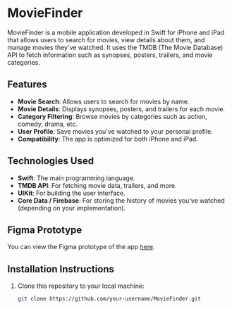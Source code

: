 # MovieFinder

MovieFinder is a mobile application developed in Swift for iPhone and iPad that allows users to search for movies, view details about them, and manage movies they've watched. It uses the TMDB (The Movie Database) API to fetch information such as synopses, posters, trailers, and movie categories.

## Features

- **Movie Search**: Allows users to search for movies by name.
- **Movie Details**: Displays synopses, posters, and trailers for each movie.
- **Category Filtering**: Browse movies by categories such as action, comedy, drama, etc.
- **User Profile**: Save movies you've watched to your personal profile.
- **Compatibility**: The app is optimized for both iPhone and iPad.

## Technologies Used

- **Swift**: The main programming language.
- **TMDB API**: For fetching movie data, trailers, and more.
- **UIKit**: For building the user interface.
- **Core Data / Firebase**: For storing the history of movies you’ve watched (depending on your implementation).

## Figma Prototype

You can view the Figma prototype of the app [here](https://www.figma.com/design/aCtVNm5U7a7kZBKAJvdYQa/Untitled?node-id=5-2&m=dev&t=lZWIiZEawemPMT4U-1).

## Installation Instructions

1. Clone this repository to your local machine:

   ```bash
   git clone https://github.com/your-username/MovieFinder.git

